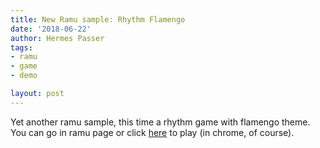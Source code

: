 ```yaml
---
title: New Ramu sample: Rhythm Flamengo
date: '2018-06-22'
author: Hermes Passer
tags:
- ramu
- game
- demo

layout: post
---
```

Yet another ramu sample, this time a rhythm game with flamengo theme.
You can go in ramu page or click [here]({{site.url}}/{{site.baseurl}}p/ramu/rhythmflamengo) to play (in chrome, of course).
